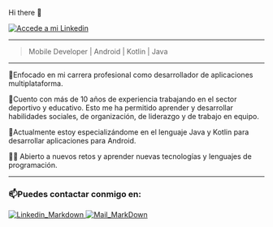 
Hi there 👋

<a href="https://www.linkedin.com/in/marcsogas/" target="_blank">
  <img
    src=https://user-images.githubusercontent.com/64713703/197486319-006af1bb-5544-4ac9-bdfa-a46fd8bae53d.png
    alt="Accede a mi Linkedin"
  />
</a>

-----------------------
> Mobile Developer | Android | Kotlin | Java
-----------------------
🎯Enfocado en mi carrera profesional como desarrollador de aplicaciones multiplataforma. 

🌱Cuento con más de 10 años de experiencia trabajando en el sector deportivo y educativo. Esto me ha permitido aprender y desarrollar habilidades sociales, de organización, de liderazgo y de trabajo en equipo. 

📱Actualmente estoy especializándome en el lenguaje Java y Kotlin para desarrollar aplicaciones para Android.

👨‍💻 Abierto a nuevos retos y aprender nuevas tecnologías y lenguajes de programación.

----------------------


### 📫Puedes contactar conmigo en:

[ ![Linkedin_Markdown](https://user-images.githubusercontent.com/64713703/198848100-8f24821a-a97c-48c7-9e04-b9bea8481bbb.png)
](https://www.linkedin.com/in/marcsogas/)
[![Mail_MarkDown](https://user-images.githubusercontent.com/64713703/198848087-9877b589-ee56-4303-89ef-218533e9165d.png)
](mailto:marc.sogas@gmail.com)



<!--

                                                🌱 I’m currently learning
                                                

                                                


                                                📫 How to reach me
https://www.linkedin.com/in/marcsogas/

marc.sogas@gmail.com

![Group 4 (1)](https://user-images.githubusercontent.com/64713703/184543197-6300ed75-56d5-4609-860d-760141513e56.png)
![Group 3 (1)](https://user-images.githubusercontent.com/64713703/184543102-128ce9f5-0d64-47c7-8a5a-815d03d62ce1.png)>

**marcsogasdev/marcsogasdev** is a ✨ _special_ ✨ repository because its `README.md` (this file) appears on your GitHub profile.
Here are some ideas to get you started:
### Hi there 👋
### I'm Marc Sogas Esteve 🧑‍💻😊 
- 🔭 I’m currently working on ...
- 🌱 I’m currently learning ...
- 👯 I’m looking to collaborate on ...
- 🤔 I’m looking for help with ...
- 💬 Ask me about ...
- 📫 How to reach me: ...
- 😄 Pronouns: ...
- ⚡ Fun fact: ...
![LI-In-Bug (1)](https://user-images.githubusercontent.com/64713703/184543234-3d18d960-128a-4252-a20a-c01f5148a983.png)
-->

<!--
**marcsedev/marcsedev** is a ✨ _special_ ✨ repository because its `README.md` (this file) appears on your GitHub profile.

Here are some ideas to get you started:

- 🔭 I’m currently working on ...
- 🌱 I’m currently learning ...
- 👯 I’m looking to collaborate on ...
- 🤔 I’m looking for help with ...
- 💬 Ask me about ...
- 📫 How to reach me: ...
- 😄 Pronouns: ...
- ⚡ Fun fact: ...
-->

